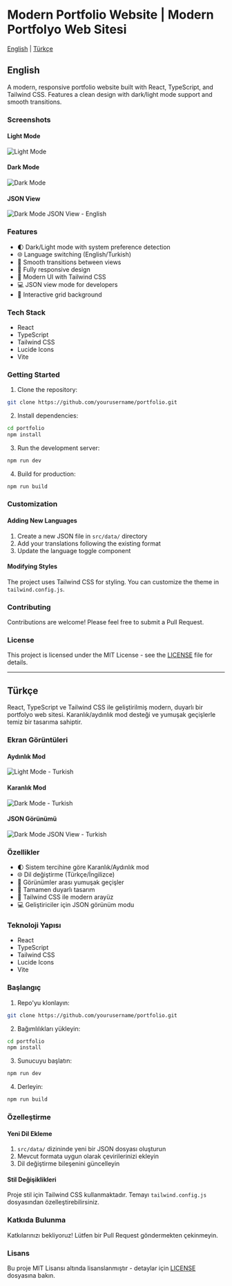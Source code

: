 # Modern Portfolio Website | Modern Portfolyo Web Sitesi

[English](#english) | [Türkçe](#turkish)

<a name="english"></a>
## English

A modern, responsive portfolio website built with React, TypeScript, and Tailwind CSS. Features a clean design with dark/light mode support and smooth transitions.

### Screenshots

#### Light Mode
![Light Mode](public/sc-light-en.png)

#### Dark Mode
![Dark Mode](public/sc-dark-en.png)

#### JSON View
![Dark Mode JSON View - English](public/sc-dark-en-2.png)

### Features

- 🌓 Dark/Light mode with system preference detection
- 🌐 Language switching (English/Turkish)
- 🔄 Smooth transitions between views
- 📱 Fully responsive design
- 🎨 Modern UI with Tailwind CSS
- 💻 JSON view mode for developers
- 🎯 Interactive grid background

### Tech Stack

- React
- TypeScript
- Tailwind CSS
- Lucide Icons
- Vite

### Getting Started

1. Clone the repository:
```bash
git clone https://github.com/yourusername/portfolio.git
```

2. Install dependencies:
```bash
cd portfolio
npm install
```

3. Run the development server:
```bash
npm run dev
```

4. Build for production:
```bash
npm run build
```

### Customization

#### Adding New Languages

1. Create a new JSON file in `src/data/` directory
2. Add your translations following the existing format
3. Update the language toggle component

#### Modifying Styles

The project uses Tailwind CSS for styling. You can customize the theme in `tailwind.config.js`.

### Contributing

Contributions are welcome! Please feel free to submit a Pull Request.

### License

This project is licensed under the MIT License - see the [LICENSE](LICENSE) file for details.

---

<a name="turkish"></a>
## Türkçe

React, TypeScript ve Tailwind CSS ile geliştirilmiş modern, duyarlı bir portfolyo web sitesi. Karanlık/aydınlık mod desteği ve yumuşak geçişlerle temiz bir tasarıma sahiptir.

### Ekran Görüntüleri

#### Aydınlık Mod
![Light Mode - Turkish](public/sc-light-tr.png)

#### Karanlık Mod
![Dark Mode - Turkish](public/sc-dark-tr.png)

#### JSON Görünümü
![Dark Mode JSON View - Turkish](public/sc-dark-tr-2.png)

### Özellikler

- 🌓 Sistem tercihine göre Karanlık/Aydınlık mod
- 🌐 Dil değiştirme (Türkçe/İngilizce)
- 🔄 Görünümler arası yumuşak geçişler
- 📱 Tamamen duyarlı tasarım
- 🎨 Tailwind CSS ile modern arayüz
- 💻 Geliştiriciler için JSON görünüm modu

### Teknoloji Yapısı

- React
- TypeScript
- Tailwind CSS
- Lucide Icons
- Vite

### Başlangıç

1. Repo'yu klonlayın:
```bash
git clone https://github.com/yourusername/portfolio.git
```

2. Bağımlılıkları yükleyin:
```bash
cd portfolio
npm install
```

3. Sunucuyu başlatın:
```bash
npm run dev
```

4. Derleyin:
```bash
npm run build
```

### Özelleştirme

#### Yeni Dil Ekleme

1. `src/data/` dizininde yeni bir JSON dosyası oluşturun
2. Mevcut formata uygun olarak çevirilerinizi ekleyin
3. Dil değiştirme bileşenini güncelleyin

#### Stil Değişiklikleri

Proje stil için Tailwind CSS kullanmaktadır. Temayı `tailwind.config.js` dosyasından özelleştirebilirsiniz.

### Katkıda Bulunma

Katkılarınızı bekliyoruz! Lütfen bir Pull Request göndermekten çekinmeyin.

### Lisans

Bu proje MIT Lisansı altında lisanslanmıştır - detaylar için [LICENSE](LICENSE) dosyasına bakın.
